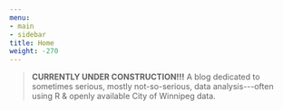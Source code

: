 ```yaml
---
menu:
- main
- sidebar
title: Home
weight: -270
---
```

> **CURRENTLY UNDER CONSTRUCTION!!!** A blog dedicated to sometimes serious, mostly not-so-serious, 
> data analysis---often using R & openly available 
> City of Winnipeg data.

